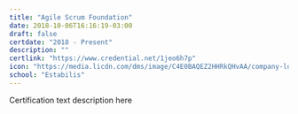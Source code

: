 ```yaml
---
title: "Agile Scrum Foundation"
date: 2018-10-06T16:16:19-03:00
draft: false
certdate: "2018 - Present"
description: ""
certlink: "https://www.credential.net/1jeo6h7p"
icon: "https://media.licdn.com/dms/image/C4E0BAQEZ2HHRkQHvAA/company-logo_200_200/0?e=1545868800&v=beta&t=8-Yfqi98RphQIQeD1mfCrl80ZIC2A8287Fsum-DFOdg"
school: "Estabilis"
---
```


Certification text description here
